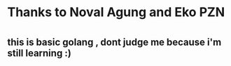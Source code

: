 <h1>Thanks to Noval Agung and Eko PZN<h1>

<h2>this is basic golang , dont judge me because i'm still learning :)<h1>
